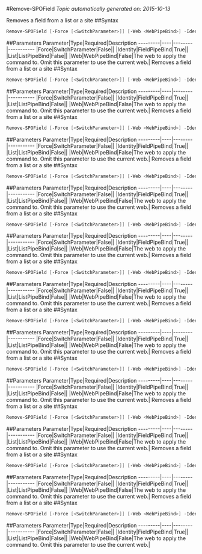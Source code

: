 #Remove-SPOField
*Topic automatically generated on: 2015-10-13*

Removes a field from a list or a site
##Syntax
```powershell
Remove-SPOField [-Force [<SwitchParameter>]] [-Web <WebPipeBind>] -Identity <FieldPipeBind> [-List <ListPipeBind>]
```


##Parameters
Parameter|Type|Required|Description
---------|----|--------|-----------
|Force|SwitchParameter|False||
|Identity|FieldPipeBind|True||
|List|ListPipeBind|False||
|Web|WebPipeBind|False|The web to apply the command to. Omit this parameter to use the current web.|
Removes a field from a list or a site
##Syntax
```powershell
Remove-SPOField [-Force [<SwitchParameter>]] [-Web <WebPipeBind>] -Identity <FieldPipeBind> [-List <ListPipeBind>]
```


##Parameters
Parameter|Type|Required|Description
---------|----|--------|-----------
|Force|SwitchParameter|False||
|Identity|FieldPipeBind|True||
|List|ListPipeBind|False||
|Web|WebPipeBind|False|The web to apply the command to. Omit this parameter to use the current web.|
Removes a field from a list or a site
##Syntax
```powershell
Remove-SPOField [-Force [<SwitchParameter>]] [-Web <WebPipeBind>] -Identity <FieldPipeBind> [-List <ListPipeBind>]
```


##Parameters
Parameter|Type|Required|Description
---------|----|--------|-----------
|Force|SwitchParameter|False||
|Identity|FieldPipeBind|True||
|List|ListPipeBind|False||
|Web|WebPipeBind|False|The web to apply the command to. Omit this parameter to use the current web.|
Removes a field from a list or a site
##Syntax
```powershell
Remove-SPOField [-Force [<SwitchParameter>]] [-Web <WebPipeBind>] -Identity <FieldPipeBind> [-List <ListPipeBind>]
```


##Parameters
Parameter|Type|Required|Description
---------|----|--------|-----------
|Force|SwitchParameter|False||
|Identity|FieldPipeBind|True||
|List|ListPipeBind|False||
|Web|WebPipeBind|False|The web to apply the command to. Omit this parameter to use the current web.|
Removes a field from a list or a site
##Syntax
```powershell
Remove-SPOField [-Force [<SwitchParameter>]] [-Web <WebPipeBind>] -Identity <FieldPipeBind> [-List <ListPipeBind>]
```


##Parameters
Parameter|Type|Required|Description
---------|----|--------|-----------
|Force|SwitchParameter|False||
|Identity|FieldPipeBind|True||
|List|ListPipeBind|False||
|Web|WebPipeBind|False|The web to apply the command to. Omit this parameter to use the current web.|
Removes a field from a list or a site
##Syntax
```powershell
Remove-SPOField [-Force [<SwitchParameter>]] [-Web <WebPipeBind>] -Identity <FieldPipeBind> [-List <ListPipeBind>]
```


##Parameters
Parameter|Type|Required|Description
---------|----|--------|-----------
|Force|SwitchParameter|False||
|Identity|FieldPipeBind|True||
|List|ListPipeBind|False||
|Web|WebPipeBind|False|The web to apply the command to. Omit this parameter to use the current web.|
Removes a field from a list or a site
##Syntax
```powershell
Remove-SPOField [-Force [<SwitchParameter>]] [-Web <WebPipeBind>] -Identity <FieldPipeBind> [-List <ListPipeBind>]
```


##Parameters
Parameter|Type|Required|Description
---------|----|--------|-----------
|Force|SwitchParameter|False||
|Identity|FieldPipeBind|True||
|List|ListPipeBind|False||
|Web|WebPipeBind|False|The web to apply the command to. Omit this parameter to use the current web.|
Removes a field from a list or a site
##Syntax
```powershell
Remove-SPOField [-Force [<SwitchParameter>]] [-Web <WebPipeBind>] -Identity <FieldPipeBind> [-List <ListPipeBind>]
```


##Parameters
Parameter|Type|Required|Description
---------|----|--------|-----------
|Force|SwitchParameter|False||
|Identity|FieldPipeBind|True||
|List|ListPipeBind|False||
|Web|WebPipeBind|False|The web to apply the command to. Omit this parameter to use the current web.|
Removes a field from a list or a site
##Syntax
```powershell
Remove-SPOField [-Force [<SwitchParameter>]] [-Web <WebPipeBind>] -Identity <FieldPipeBind> [-List <ListPipeBind>]
```


##Parameters
Parameter|Type|Required|Description
---------|----|--------|-----------
|Force|SwitchParameter|False||
|Identity|FieldPipeBind|True||
|List|ListPipeBind|False||
|Web|WebPipeBind|False|The web to apply the command to. Omit this parameter to use the current web.|
Removes a field from a list or a site
##Syntax
```powershell
Remove-SPOField [-Force [<SwitchParameter>]] [-Web <WebPipeBind>] -Identity <FieldPipeBind> [-List <ListPipeBind>]
```


##Parameters
Parameter|Type|Required|Description
---------|----|--------|-----------
|Force|SwitchParameter|False||
|Identity|FieldPipeBind|True||
|List|ListPipeBind|False||
|Web|WebPipeBind|False|The web to apply the command to. Omit this parameter to use the current web.|
Removes a field from a list or a site
##Syntax
```powershell
Remove-SPOField [-Force [<SwitchParameter>]] [-Web <WebPipeBind>] -Identity <FieldPipeBind> [-List <ListPipeBind>]
```


##Parameters
Parameter|Type|Required|Description
---------|----|--------|-----------
|Force|SwitchParameter|False||
|Identity|FieldPipeBind|True||
|List|ListPipeBind|False||
|Web|WebPipeBind|False|The web to apply the command to. Omit this parameter to use the current web.|
